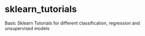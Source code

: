 # sklearn_tutorials


Basic Sklearn Tutorials for different classification, regression and unsupervised models
